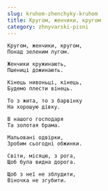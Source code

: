 ```yaml
---
slug: kruhom-zhenchyky-kruhom
title: Кругом, женчики, кругом
category: zhnyvarski-pisni
---
```

```
Кругом, женчики, кругом,
Понад зеленим лугом.
```

```
Женчики кружинають,
Пшениці дожинають.
```

```
Кінець нивоньці, кінець,
Будемо плести вінець.
```

```
То з жита, то з барвінку
На хорошую дівку.
```

```
В нашого господаря
Та золотая брама.
```

```
Мальовані одвірки,
Зробим сьогодні обжинки.
```

```
Світи, місяцю, з рога,
Щоб була видна дорога.
```

```
Щоб з неї не зблудити,
Віночка не згубити.
```

